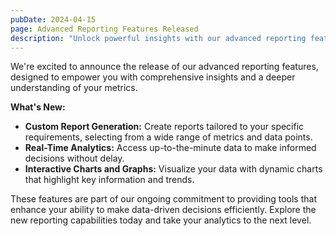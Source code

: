 ```yaml
---
pubDate: 2024-04-15
page: Advanced Reporting Features Released
description: "Unlock powerful insights with our advanced reporting features now available. Explore custom report generation, real-time data analytics, and interactive charts that provide deeper understanding of your metrics. This update is all about empowering you with more data-driven decision-making tools."
---
```


We're excited to announce the release of our advanced reporting features, designed to empower you with comprehensive insights and a deeper understanding of your metrics.

**What's New:**
- **Custom Report Generation:** Create reports tailored to your specific requirements, selecting from a wide range of metrics and data points.
- **Real-Time Analytics:** Access up-to-the-minute data to make informed decisions without delay.
- **Interactive Charts and Graphs:** Visualize your data with dynamic charts that highlight key information and trends.

These features are part of our ongoing commitment to providing tools that enhance your ability to make data-driven decisions efficiently. Explore the new reporting capabilities today and take your analytics to the next level.
